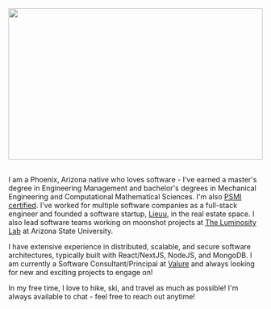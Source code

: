 <div style="object-fit: cover;" align="center">
  <img style="object-fit: cover;" src="https://github.com/chase-adams/chase-adams/raw/master/server.jpg" height="300px" width="100%" />
</div>

<br />

I am a Phoenix, Arizona native who loves software - I've earned a master's degree in Engineering Management and bachelor's degrees in Mechanical Engineering and Computational Mathematical Sciences. I'm also [PSMI certified](https://www.scrum.org/user/512015/). I've worked for multiple software companies as a full-stack engineer and founded a software startup, [Lieuu](https://lieuu.com/), in the real estate space. I also lead software teams working on moonshot projects at [The Luminosity Lab](https://theluminositylab.com/) at Arizona State University.

I have extensive experience in distributed, scalable, and secure software architectures, typically built with React/NextJS, NodeJS, and MongoDB. I am currently a Software Consultant/Principal at [Valure](https://valure.io/) and always looking for new and exciting projects to engage on!

In my free time, I love to hike, ski, and travel as much as possible! I'm always available to chat - feel free to reach out anytime!
